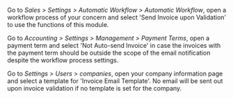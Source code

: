 Go to *Sales \> Settings \> Automatic Workflow \> Automatic Workflow*,
open a workflow process of your concern and select 'Send Invoice upon
Validation' to use the functions of this module.

Go to *Accounting \> Settings \> Management \> Payment Terms*, open a
payment term and select 'Not Auto-send Invoice' in case the invoices
with the payment term should be outside the scope of the email
notification despite the workflow process settings.

Go to *Settings \> Users \> companies*, open your company information
page and select a template for 'Invoice Email Template'. No email will
be sent out upon invoice validation if no template is set for the
company.
